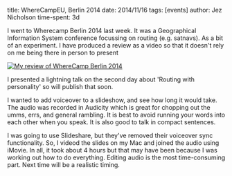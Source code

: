 title: WhereCampEU, Berlin 2014
date: 2014/11/16
tags: [events]
author: Jez Nicholson
time-spent: 3d

​I went to Wherecamp Berlin 2014 last week. It was a Geographical Information System conference focussing on routing (e.g. satnavs).
As a bit of an experiment. I have produced a review as a video so that it doesn't rely on me being there in person to present 

[![My review of WhereCamp Berlin 2014](http://img.youtube.com/vi/jX2XbXdouOU/0.jpg)](http://www.youtube.com/watch?v=jX2XbXdouOU)

I presented a lightning talk on the second day about 'Routing with personality' so will publish that soon.

I wanted to add voiceover to a slideshow, and see how long it would take. The audio was recorded in Audicity which is great for chopping out the umms, errs, and general rambling. It is best to avoid running your words into each other when you speak. It is also good to talk in compact sentences.

I was going to use Slideshare, but they've removed their voiceover sync functionality. So, I videod the slides on my Mac and joined the audio using iMovie. In all, it took about 4 hours but that may have been because I was working out how to do everything. Editing audio is the most time-consuming part. Next time will be a realistic timing.
